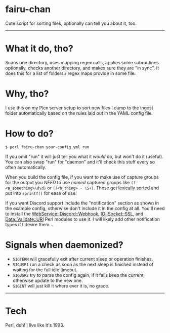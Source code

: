 # fairu-chan
Cute script for sorting files, optionally can tell you about it, too.


---
# What it do, tho?
Scans one directory, uses mapping regex calls, applies some subroutines optionally, checks another directory, and makes sure they are "in sync".  It does this for a list of folders / regex maps provide in some file.

# Why, tho?
I use this on my Plex server setup to sort new files I dump to the ingest folder automatically based on the rules laid out in the YAML config file.

# How to do?
`$ perl fairu-chan your-config.yml run`

If you omit "run" it will just tell you what it _would_ do, but won't do it (useful).  You can also swap "run" for "daemon" and it'll check this stuff every so often automatically.

When you build the config file, if you want to make use of capture groups for the output you *NEED* to use _named_ captured groups like `(?<a_something>\d\d)` or `(?<b_thing> - \S+)`.  These get [lexically sorted](https://perldoc.perl.org/functions/sort) and put into `sprintf()` for ease of use.

If you want Discord support include the "notification" section as shown in the example config, otherwise don't include it in the config at all.  You'll need to install the [WebService::Discord::Webhook](https://metacpan.org/pod/WebService::Discord::Webhook), [IO::Socket::SSL](https://metacpan.org/pod/IO::Socket::SSL), and [Data::Validate::URI](https://metacpan.org/pod/Data::Validate::URI) Perl modules to use it.  I will likely add other notification types if I desire them...

# Signals when daemonized?
- `SIGTERM` will gracefully exit after current sleep or operation finishes.
- `SIGUSR1` run a check as soon as the next sleep is finished instead of waiting for the full idle timeout.
- `SIGUSR2` try to parse the config again, if it fails keep the current, otherwise update to the new one.
- `SIGINT` will just kill it where ever it is, no grace.

---

# Tech
Perl, duh!  I live like it's 1993.
